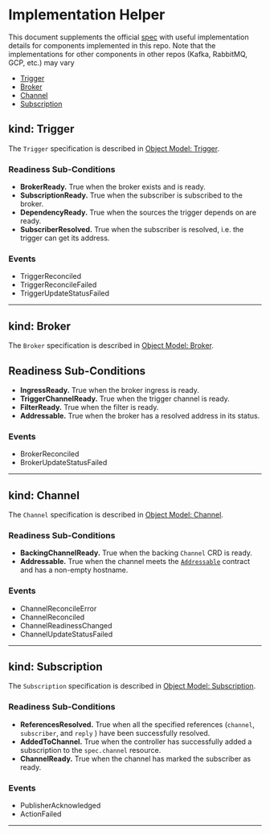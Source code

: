 # Implementation Helper

This document supplements the official [spec](spec.md) with useful
implementation details for components implemented in this repo. Note that the
implementations for other components in other repos (Kafka, RabbitMQ, GCP, etc.)
may vary

- [Trigger](#kind-trigger)
- [Broker](#kind-broker)
- [Channel](#kind-channel)
- [Subscription](#kind-subscription)

## kind: Trigger

The `Trigger` specification is described in
[Object Model: Trigger](spec.md#kind-trigger).

### Readiness Sub-Conditions

- **BrokerReady.** True when the broker exists and is ready.
- **SubscriptionReady.** True when the subscriber is subscribed to the broker.
- **DependencyReady.** True when the sources the trigger depends on are ready.
- **SubscriberResolved.** True when the subscriber is resolved, i.e. the trigger
  can get its address.

### Events

- TriggerReconciled
- TriggerReconcileFailed
- TriggerUpdateStatusFailed

---

## kind: Broker

The `Broker` specification is described in
[Object Model: Broker](spec.md#kind-broker).

## Readiness Sub-Conditions

- **IngressReady.** True when the broker ingress is ready.
- **TriggerChannelReady.** True when the trigger channel is ready.
- **FilterReady.** True when the filter is ready.
- **Addressable.** True when the broker has a resolved address in its status.

### Events

- BrokerReconciled
- BrokerUpdateStatusFailed

---

## kind: Channel

The `Channel` specification is described in
[Object Model: Channel](spec.md#kind-channel).

### Readiness Sub-Conditions

- **BackingChannelReady.** True when the backing `Channel` CRD is ready.
- **Addressable.** True when the channel meets the
  [`Addressable`](interfaces.md#addressable) contract and has a non-empty
  hostname.

### Events

- ChannelReconcileError
- ChannelReconciled
- ChannelReadinessChanged
- ChannelUpdateStatusFailed

---

## kind: Subscription

The `Subscription` specification is described in
[Object Model: Subscription](spec.md#kind-subscription).

### Readiness Sub-Conditions

- **ReferencesResolved.** True when all the specified references (`channel`,
  `subscriber`, and `reply` ) have been successfully resolved.
- **AddedToChannel.** True when the controller has successfully added a
  subscription to the `spec.channel` resource.
- **ChannelReady.** True when the channel has marked the subscriber as ready.

### Events

- PublisherAcknowledged
- ActionFailed

---
